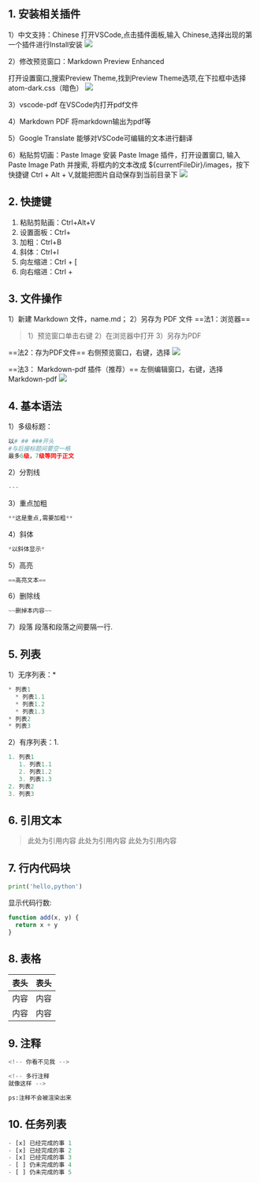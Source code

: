## 1. 安装相关插件

1）中文支持：Chinese
打开VSCode,点击插件面板,输入 Chinese,选择出现的第一个插件进行Install安装
![](images/2023-09-01-20-54-36.png)

2）修改预览窗口：Markdown Preview Enhanced

打开设置窗口,搜索Preview Theme,找到Preview Theme选项,在下拉框中选择atom-dark.css（暗色）
![](2023-09-01-19-46-58.png)


3）vscode-pdf
在VSCode内打开pdf文件

4）Markdown PDF
将markdown输出为pdf等

5）Google Translate
能够对VSCode可编辑的文本进行翻译


6）粘贴剪切画：Paste Image
安装 Paste Image 插件，打开设置窗口, 输入 Paste Image Path 并搜索, 将框内的文本改成 ${currentFileDir}/images，按下快捷键 Ctrl + Alt + V,就能把图片自动保存到当前目录下
![](images/2023-09-01-19-56-42.png)


## 2. 快捷键
1) 粘贴剪贴画：Ctrl+Alt+V
2) 设置面板：Ctrl+
3) 加粗：Ctrl+B
4) 斜体：Ctrl+I
5) 向左缩进：Ctrl + [
6) 向右缩进：Ctrl + 
   

## 3. 文件操作
1）新建 Markdown 文件，name.md；
2）另存为 PDF 文件
==法1：浏览器==
> 1）预览窗口单击右键
> 2）在浏览器中打开
> 3）另存为PDF

==法2：存为PDF文件==
右侧预览窗口，右键，选择
![](images/2023-09-01-20-10-41.png)

==法3： Markdown-pdf 插件（推荐）==
左侧编辑窗口，右键，选择Markdown-pdf
![](images/2023-09-01-20-08-09.png)



## 4. 基本语法
1）多级标题：
```python
以# ## ###开头
#与后接标题间要空一格
最多6级，7级等同于正文
```

2）分割线
```python
---
```

3）重点加粗
```python
**这是重点,需要加粗**
```

4）斜体
```python
*以斜体显示*
```

5）高亮
```python
==高亮文本==
```

6）删除线
```python
~~删掉本内容~~
```

7）段落
段落和段落之间要隔一行.

## 5. 列表
1）无序列表：* 
```python
* 列表1
  * 列表1.1
  * 列表1.2
  * 列表1.3
* 列表2
* 列表3
```

2）有序列表：1.
```python
1. 列表1
   1. 列表1.1
   2. 列表1.2
   3. 列表1.3
2. 列表2
3. 列表3
```

## 6. 引用文本
>此处为引用内容
>此处为引用内容
>此处为引用内容



## 7. 行内代码块
```python
print('hello,python')
```

显示代码行数:
```javascript {.line-numbers}
function add(x, y) {
  return x + y
}
```


## 8. 表格

| 表头 | 表头 |
| ---- | ---- |
| 内容 | 内容 |
| 内容 | 内容 |



## 9. 注释
```python
<!-- 你看不见我 -->

<!-- 多行注释
就像这样 -->

ps:注释不会被渲染出来
```

## 10. 任务列表
```python
- [x] 已经完成的事 1
- [x] 已经完成的事 2
- [x] 已经完成的事 3
- [ ] 仍未完成的事 4
- [ ] 仍未完成的事 5
```

